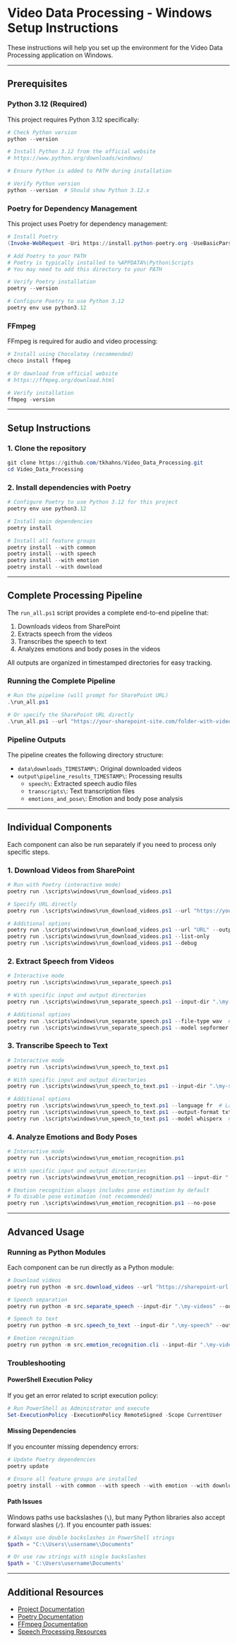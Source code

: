 # Video Data Processing - Windows Setup Instructions

These instructions will help you set up the environment for the Video Data Processing application on Windows.

---

## Prerequisites

### Python 3.12 (Required)

This project requires Python 3.12 specifically:

```powershell
# Check Python version
python --version

# Install Python 3.12 from the official website
# https://www.python.org/downloads/windows/

# Ensure Python is added to PATH during installation

# Verify Python version
python --version  # Should show Python 3.12.x
```

### Poetry for Dependency Management

This project uses Poetry for dependency management:

```powershell
# Install Poetry
(Invoke-WebRequest -Uri https://install.python-poetry.org -UseBasicParsing).Content | python -

# Add Poetry to your PATH
# Poetry is typically installed to %APPDATA%\Python\Scripts
# You may need to add this directory to your PATH

# Verify Poetry installation
poetry --version

# Configure Poetry to use Python 3.12
poetry env use python3.12
```

### FFmpeg

FFmpeg is required for audio and video processing:

```powershell
# Install using Chocolatey (recommended)
choco install ffmpeg

# Or download from official website
# https://ffmpeg.org/download.html

# Verify installation
ffmpeg -version
```

---

## Setup Instructions

### 1. Clone the repository

```powershell
git clone https://github.com/tkhahns/Video_Data_Processing.git
cd Video_Data_Processing
```

### 2. Install dependencies with Poetry

```powershell
# Configure Poetry to use Python 3.12 for this project
poetry env use python3.12

# Install main dependencies
poetry install

# Install all feature groups
poetry install --with common
poetry install --with speech
poetry install --with emotion
poetry install --with download
```

---

## Complete Processing Pipeline

The `run_all.ps1` script provides a complete end-to-end pipeline that:
1. Downloads videos from SharePoint
2. Extracts speech from the videos
3. Transcribes the speech to text
4. Analyzes emotions and body poses in the videos

All outputs are organized in timestamped directories for easy tracking.

### Running the Complete Pipeline

```powershell
# Run the pipeline (will prompt for SharePoint URL)
.\run_all.ps1

# Or specify the SharePoint URL directly
.\run_all.ps1 --url "https://your-sharepoint-site.com/folder-with-videos"
```

### Pipeline Outputs

The pipeline creates the following directory structure:
- `data\downloads_TIMESTAMP\`: Original downloaded videos
- `output\pipeline_results_TIMESTAMP\`: Processing results
  - `speech\`: Extracted speech audio files
  - `transcripts\`: Text transcription files
  - `emotions_and_pose\`: Emotion and body pose analysis

---

## Individual Components

Each component can also be run separately if you need to process only specific steps.

### 1. Download Videos from SharePoint

```powershell
# Run with Poetry (interactive mode)
poetry run .\scripts\windows\run_download_videos.ps1

# Specify URL directly
poetry run .\scripts\windows\run_download_videos.ps1 --url "https://your-sharepoint-site.com/folder-with-videos"

# Additional options
poetry run .\scripts\windows\run_download_videos.ps1 --url "URL" --output-dir ".\my-videos"
poetry run .\scripts\windows\run_download_videos.ps1 --list-only
poetry run .\scripts\windows\run_download_videos.ps1 --debug
```

### 2. Extract Speech from Videos

```powershell
# Interactive mode
poetry run .\scripts\windows\run_separate_speech.ps1

# With specific input and output directories
poetry run .\scripts\windows\run_separate_speech.ps1 --input-dir ".\my-videos" --output-dir ".\my-speech"

# Additional options
poetry run .\scripts\windows\run_separate_speech.ps1 --file-type wav  # Output format: wav, mp3, or both
poetry run .\scripts\windows\run_separate_speech.ps1 --model sepformer  # Separation model
```

### 3. Transcribe Speech to Text

```powershell
# Interactive mode
poetry run .\scripts\windows\run_speech_to_text.ps1

# With specific input and output directories
poetry run .\scripts\windows\run_speech_to_text.ps1 --input-dir ".\my-speech" --output-dir ".\my-transcripts"

# Additional options
poetry run .\scripts\windows\run_speech_to_text.ps1 --language fr  # Language (default: en)
poetry run .\scripts\windows\run_speech_to_text.ps1 --output-format txt  # Output format: srt, txt, or both
poetry run .\scripts\windows\run_speech_to_text.ps1 --model whisperx  # Transcription model
```

### 4. Analyze Emotions and Body Poses

```powershell
# Interactive mode
poetry run .\scripts\windows\run_emotion_recognition.ps1

# With specific input and output directories
poetry run .\scripts\windows\run_emotion_recognition.ps1 --input-dir ".\my-videos" --output-dir ".\my-emotions"

# Emotion recognition always includes pose estimation by default
# To disable pose estimation (not recommended)
poetry run .\scripts\windows\run_emotion_recognition.ps1 --no-pose
```

---

## Advanced Usage

### Running as Python Modules

Each component can be run directly as a Python module:

```powershell
# Download videos
poetry run python -m src.download_videos --url "https://sharepoint-url.com" --output-dir ".\my-videos"

# Speech separation
poetry run python -m src.separate_speech --input-dir ".\my-videos" --output-dir ".\my-speech"

# Speech to text
poetry run python -m src.speech_to_text --input-dir ".\my-speech" --output-dir ".\my-transcripts"

# Emotion recognition
poetry run python -m src.emotion_recognition.cli --input-dir ".\my-videos" --output-dir ".\my-emotions" --with-pose
```

### Troubleshooting

#### PowerShell Execution Policy

If you get an error related to script execution policy:

```powershell
# Run PowerShell as Administrator and execute
Set-ExecutionPolicy -ExecutionPolicy RemoteSigned -Scope CurrentUser
```

#### Missing Dependencies

If you encounter missing dependency errors:

```powershell
# Update Poetry dependencies
poetry update

# Ensure all feature groups are installed
poetry install --with common --with speech --with emotion --with download
```

#### Path Issues

Windows paths use backslashes (`\`), but many Python libraries also accept forward slashes (`/`). If you encounter path issues:

```powershell
# Always use double backslashes in PowerShell strings
$path = "C:\\Users\\username\\Documents"

# Or use raw strings with single backslashes
$path = 'C:\Users\username\Documents'
```

---

## Additional Resources

- [Project Documentation](https://github.com/username/Video_Data_Processing/docs)
- [Poetry Documentation](https://python-poetry.org/docs/)
- [FFmpeg Documentation](https://ffmpeg.org/documentation.html)
- [Speech Processing Resources](https://github.com/speechbrain/speechbrain)

